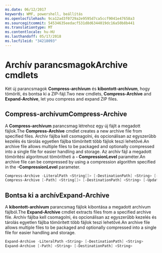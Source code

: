 ```yaml
---
ms.date: 06/12/2017
keywords: WMF, powershell, beállítás
ms.openlocfilehash: 9ca12ad3f0729a2e9595d7ca5ccf9041e47658a3
ms.sourcegitcommit: 54534635eedacf531d8d6344019dc16a50b8b441
ms.translationtype: MT
ms.contentlocale: hu-HU
ms.lasthandoff: 05/17/2018
ms.locfileid: "34218093"
---
```

# <a name="archive-cmdlets"></a><span data-ttu-id="36b8c-102">Archív parancsmagok</span><span class="sxs-lookup"><span data-stu-id="36b8c-102">Archive cmdlets</span></span>

<span data-ttu-id="36b8c-103">Két új parancsmagok **Compress-archívum** és **kibontott-archívum**, hogy tömöríti, és bontsa ki a ZIP-fájl.</span><span class="sxs-lookup"><span data-stu-id="36b8c-103">Two new cmdlets, **Compress-Archive** and **Expand-Archive**, let you compress and expand ZIP files.</span></span>

## <a name="compress-archive"></a><span data-ttu-id="36b8c-104">Compress-archívum</span><span class="sxs-lookup"><span data-stu-id="36b8c-104">Compress-Archive</span></span>
<span data-ttu-id="36b8c-105">A **Compress-archívum** parancsmag létrehoz egy új fájlt a megadott fájlok.</span><span class="sxs-lookup"><span data-stu-id="36b8c-105">The **Compress-Archive** cmdlet creates a new archive file from specified files.</span></span> <span data-ttu-id="36b8c-106">Archív fájlba kell csomagolni, és opcionálisan az egyszerűbb kezelés és tárolás egyetlen fájlba tömörített több fájlok teszi lehetővé.</span><span class="sxs-lookup"><span data-stu-id="36b8c-106">An archive file allows multiple files to be packaged and optionally compressed into a single file for easier handling and storage.</span></span> <span data-ttu-id="36b8c-107">Az archív fájl a megadott tömörítési algoritmust tömörítheti a **- CompressionLevel** paraméter.</span><span class="sxs-lookup"><span data-stu-id="36b8c-107">An archive file can be compressed by using a compression algorithm specified in the **-CompressionLevel** parameter.</span></span>
```powershell
Compress-Archive -LiteralPath <String[]> [-DestinationPath] <String> [-Update] [-CompressionLevel <Microsoft.PowerShell.Commands.CompressionLevel>]
Compress-Archive [-Path] <String[]> [-DestinationPath] <String> [-Update] [-CompressionLevel <Microsoft.PowerShell.Commands.CompressionLevel>]
```

## <a name="expand-archive"></a><span data-ttu-id="36b8c-108">Bontsa ki a archív</span><span class="sxs-lookup"><span data-stu-id="36b8c-108">Expand-Archive</span></span>
<span data-ttu-id="36b8c-109">A **kibontott-archívum** parancsmag fájlok kibontása a megadott archívum fájlból.</span><span class="sxs-lookup"><span data-stu-id="36b8c-109">The **Expand-Archive** cmdlet extracts files from a specified archive file.</span></span> <span data-ttu-id="36b8c-110">Archív fájlba kell csomagolni, és opcionálisan az egyszerűbb kezelés és tárolás egyetlen fájlba tömörített több fájlok teszi lehetővé.</span><span class="sxs-lookup"><span data-stu-id="36b8c-110">An archive file allows multiple files to be packaged and optionally compressed into a single file for easier handling and storage.</span></span>
```powershell
Expand-Archive -LiteralPath <String> [-DestinationPath] <String>
Expand-Archive [-Path] <String> [-DestinationPath] <String>
```
